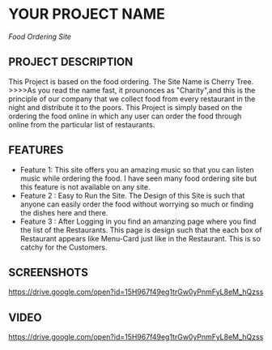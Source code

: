# YOUR PROJECT NAME
*Food Ordering Site*

## PROJECT DESCRIPTION
This Project is based on the food ordering. The Site Name is Cherry Tree. >>>>As you read the name fast, it prounonces as "Charity",and this is the principle of our company that we collect food from every restaurant in the night and distribute it to the poors.
This Project is simply based on the ordering the food online in which any user can order the food through online from the particular list of restaurants.

## FEATURES

* Feature 1: This site offers you an amazing music so that you can listen music while ordering the food. I have seen many food ordering site but this feature is not available on any site.
* Feature 2 : Easy to Run the Site. The Design of this Site is such that anyone can easily order the food without worrying so much or finding the dishes here and there.
* Feature 3 : After Logging in you find an amanzing page where you find the list of the Restaurants. This page is design such that the each box of Restaurant appears like Menu-Card just like in the Restaurant. This is so catchy for the Customers.

## SCREENSHOTS
https://drive.google.com/open?id=15H967f49eg1trGw0yPnmFyL8eM_hQzss


## VIDEO
https://drive.google.com/open?id=15H967f49eg1trGw0yPnmFyL8eM_hQzss

